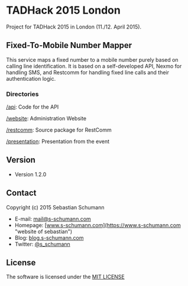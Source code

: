 # TADHack 2015 London

Project for TADHack 2015 in London (11./12. April 2015).

## Fixed-To-Mobile Number Mapper

This service maps a fixed number to a mobile number purely based on calling line identification. It is based on a self-developed API, Nexmo for handling SMS, and Restcomm for handling fixed line calls and their authentication logic.

### Directories

[/api](/api): Code for the API

[/website](/website): Administration Website

[/restcomm](/restcomm): Source package for RestComm

[/presentation](/presentation): Presentation from the event

## Version

* Version 1.2.0

## Contact

Copyright (c) 2015 Sebastian Schumann

* E-mail: [mail@s-schumann.com](mailto:mail@s-schumann.com "mail to sebastian")
* Homepage: [www.s-schumann.com](https://www.s-schumann.com "website of sebastian")
* Blog: [blog.s-schumann.com](https://blog.s-schumann.com "blog of sebastian")
* Twitter: [@s_schumann](https://twitter.com/s_schumann "s_schumann on twitter")

## License

The software is licensed under the [MIT LICENSE](LICENSE.md)
